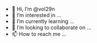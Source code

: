 - 👋 Hi, I’m @vol29n
- 👀 I’m interested in ...
- 🌱 I’m currently learning ...
- 💞️ I’m looking to collaborate on ...
- 📫 How to reach me ...

<!---
vol29n/vol29n is a ✨ special ✨ repository because its `README.md` (this file) appears on your GitHub profile.
You can click the Preview link to take a look at your changes.
--->
